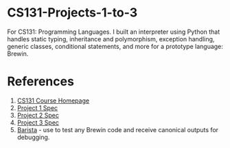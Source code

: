 # CS131-Projects-1-to-3
For CS131: Programming Languages. I built an interpreter using Python that handles static typing, inheritance and polymorphism, exception handling, generic classes, conditional statements, and more for a prototype language: Brewin.

# References
1. [CS131 Course Homepage](https://ucla-cs-131.github.io/spring-23/)  
2. [Project 1 Spec](https://docs.google.com/document/d/1pPQ2qZKbbsbZGBSwvuy1Ir-NZLPMgVt95WPQuI5aPho/)  
3. [Project 2 Spec](https://docs.google.com/document/d/1simlDMO0TK-YNDPYjkuU1C3fcaBpbIVYRaKD1pdqJj8/edit?usp=sharing)  
4. [Project 3 Spec](https://docs.google.com/document/d/1YqSGkY4lE5nr-u27TQ-C8vd7f21SQA-qHL1aZf0ye4s/edit?usp=sharing)  
5. [Barista](https://barista.fly.dev/) - use to test any Brewin code and receive canonical outputs for debugging.
